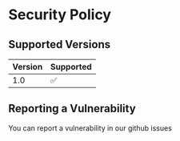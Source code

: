 # Security Policy

## Supported Versions

| Version | Supported          |
| ------- | ------------------ |
| 1.0   | :white_check_mark: |


## Reporting a Vulnerability

You can report a vulnerability in our github issues
